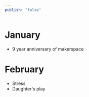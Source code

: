 ```yaml
---
publish: "false"
---
```


# January

 - 9 year anniversary of makerspace
# February

 - Stress
 - Daughter's play